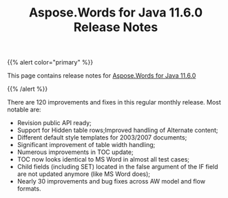 ﻿---
title: Aspose.Words for Java 11.6.0 Release Notes
articleTitle: Aspose.Words for Java 11.6.0 Release Notes
linktitle: Aspose.Words for Java 11.6.0 Release Notes
description: "Aspose.Words for Java 11.6.0 Release Notes – the latest updates and fixes."
type: docs
weight: 50
url: /java/aspose-words-for-java-11-6-0-release-notes/
---

{{% alert color="primary" %}}

This page contains release notes for [Aspose.Words for Java 11.6.0](https://downloads.aspose.com/words/java/new-releases/aspose.words-for-java-11.6.0/)

{{% /alert %}}

There are 120 improvements and fixes in this regular monthly release. Most notable are:

- Revision public API ready;
- Support for Hidden table rows;Improved handling of Alternate content;
- Different default style templates for 2003/2007 documents;
- Significant improvement of table width handling;
- Numerous improvements in TOC update;
- TOC now looks identical to MS Word in almost all test cases;
- Child fields (including SET) located in the false argument of the IF field are not updated anymore (like MS Word does);
- Nearly 30 improvements and bug fixes across AW model and flow formats.



